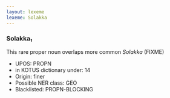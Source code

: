 ```yaml
---
layout: lexeme
lexeme: Solakka
---
```


###  Solakka₁

This rare proper noun overlaps more common *Solakka* (FIXME)
* UPOS:  PROPN
* in KOTUS dictionary under:  14
* Origin:  finer
* Possible NER class:  GEO
* Blacklisted:  PROPN-BLOCKING

